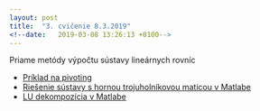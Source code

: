 ```yaml
---
layout: post
title:  "3. cvičenie 8.3.2019"
<!--date:   2019-03-08 13:26:13 +0100-->
---
```


Priame metódy výpočtu sústavy lineárnych rovníc
- [Príklad na pivoting](http://maslarova.github.io/cvicenie3/priklad_pivoting.pdf)
- [Riešenie sústavy s hornou trojuholníkovou maticou v Matlabe](http://maslarova.github.io/cvicenie3/troj_matice_priklad.m)<br />
- [LU dekompozícia v Matlabe](http://maslarova.github.io/cvicenie3/lu_decom.m)





